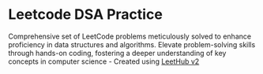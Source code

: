 # Leetcode DSA Practice
Comprehensive set of LeetCode problems meticulously solved to enhance proficiency in data structures and algorithms. Elevate problem-solving skills through hands-on coding, fostering a deeper understanding of key concepts in computer science - Created using [LeetHub v2](https://github.com/arunbhardwaj/LeetHub-2.0)

